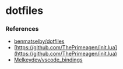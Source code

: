 # dotfiles

### References 

* [benmatselby/dotfiles](https://github.com/benmatselby/dotfiles)
* [https://github.com/ThePrimeagen/init.lua](https://github.com/ThePrimeagen/init.lua)
* [Melkeydev/vscode_bindings](https://github.com/Melkeydev/vscode_bindings)
